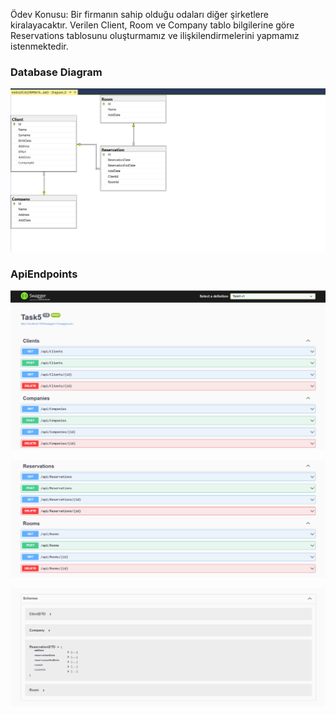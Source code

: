 ﻿Ödev Konusu:
Bir firmanın sahip olduğu odaları diğer şirketlere kiralayacaktır. 
Verilen Client, Room ve Company tablo bilgilerine göre Reservations tablosunu
oluşturmamız ve ilişkilendirmelerini yapmamız istenmektedir.

### Database Diagram

![](https://github.com/MuhammedEnesBicen/DotnetDominationBootcampTasks/blob/main/Task5/images/dbDiagram.png)

### ApiEndpoints

![](https://github.com/MuhammedEnesBicen/DotnetDominationBootcampTasks/blob/main/Task5/images/swagger1.png)

![](https://github.com/MuhammedEnesBicen/DotnetDominationBootcampTasks/blob/main/Task5/images/swagger2.png)

![](https://github.com/MuhammedEnesBicen/DotnetDominationBootcampTasks/blob/main/Task5/images/swagger3.png)

